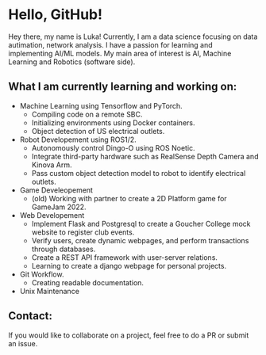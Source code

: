 # Hello, GitHub!
Hey there, my name is Luka! Currently, I am a data science focusing on data autimation, network analysis. I have a passion for learning and implementing AI/ML models.
My main area of interest is AI, Machine Learning and Robotics (software side).

## What I am currently learning and working on:
- Machine Learning using Tensorflow and PyTorch.
  - Compiling code on a remote SBC.
  - Initializing environments using Docker containers.
  - Object detection of US electrical outlets.
- Robot Developement using ROS1/2.
  - Autonomously control Dingo-O using ROS Noetic.
  - Integrate third-party hardware such as RealSense Depth Camera and Kinova Arm.
  - Pass custom object detection model to robot to identify electrical outlets.
- Game Develeopement
  - (old) Working with partner to create a 2D Platform game for GameJam 2022.
- Web Developement
  - Implement Flask and Postgresql to create a Goucher College mock website to register club events.
  - Verify users, create dynamic webpages, and perform transactions through databases.
  - Create a REST API framework with user-server relations.
  - Learning to create a django webpage for personal projects.
- Git Workflow.
  - Creating readable documentation.
 - Unix Maintenance
  
## Contact:
If you would like to collaborate on a project, feel free to do a PR or submit an issue.
<!---
LukaTri/LukaTri is a ✨ special ✨ repository because its `README.md` (this file) appears on your GitHub profile.
You can click the Preview link to take a look at your changes.
--->
